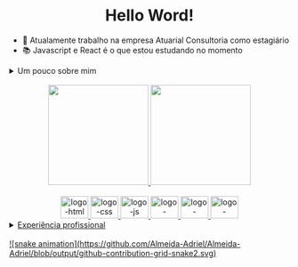 <h1 align="center">Hello Word!</h1>

- 🔭 Atualamente trabalho na empresa Atuarial Consultoria como estagiário
- 📚 Javascript e React é o que estou estudando no momento
    
<details>
  <summary>Um pouco sobre mim</summary>
  <p>
    Sou estudante de análise e desenvolvimento de sistemas, atualmente no 4° semestre.
    Estou focado em frameworks e linguagens de front-end, com objetivo de me tornar um especilista em react.
  </p>
</details>
<br>
<div align="center">
  <a href="https://github.com/Almeida-Adriel"/>
  <img height="180em" src="https://github-readme-stats.vercel.app/api?username=Almeida-Adriel&show_icons=true&theme=dark"/>
  <img height="180em" src="https://github-readme-stats.vercel.app/api/top-langs/?username=Almeida-Adriel&layout=compact&langs_count=8&theme=dark"/>
</div>
<br>

<div align="center">
  <img alt="logo-html" height="40em" width="50" src="https://cdn.jsdelivr.net/gh/devicons/devicon@latest/icons/html5/html5-plain.svg" />
  <img alt="logo-css" height="40em" width="50" src="https://cdn.jsdelivr.net/gh/devicons/devicon@latest/icons/css3/css3-plain.svg" />
  <img alt="logo-js" height="40em" width="50" src="https://cdn.jsdelivr.net/gh/devicons/devicon@latest/icons/javascript/javascript-plain.svg" />
  <img alt="logo-python" height="40em" width="50" src="https://cdn.jsdelivr.net/gh/devicons/devicon@latest/icons/python/python-original.svg" />
  <img alt="logo-python" height="40em" width="50" src="https://cdn.jsdelivr.net/gh/devicons/devicon@latest/icons/react/react-original.svg" />
  <img alt="logo-python" height="40em" width="50" src="https://cdn.jsdelivr.net/gh/devicons/devicon@latest/icons/bootstrap/bootstrap-original.svg" />
</div>

<details>
  <summary>Experiência profissional</summary>
  <p>
    Implementei um sistema de análise de dados em Python, com base na biblioteca Pandas, que agiliza significativamente a identificação e correção de inconsistências em bases de dados        complexas. Os resultados são apresentados em relatórios HTML intuitivos, direcionados ao RPPS. Essa ferramenta visa facilitar e agilizar o processo de validação das informações, além
    de ter uma interface gráfica intuitiva para o usuário escolher qual munucípio e empresa que ele quer gerar o relatório.
  </p>
</details>
<br>
![snake animation](https://github.com/Almeida-Adriel/Almeida-Adriel/blob/output/github-contribution-grid-snake2.svg)
